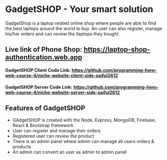 # GadgetSHOP - Your smart solution

GadgetShop is a laptop related online shop where people are able to find the best laptops around the world to buy. An user can also register, manage his/her orders and can review the llaptops they bought.

## Live link of Phone Shop: https://laptop-shop-authentication.web.app

#### GadgetSHOP Client Code Link: https://github.com/programming-hero-web-course-4/niche-website-client-side-saiful2612

#### GadgetSHOP Server Code Link: https://github.com/programming-hero-web-course-4/niche-website-server-side-saiful2612

## Features of GadgetSHOP

- GAdgetSHOP is created with the Node, Express, MongoDB, Firebase, React & Bootstrap framework
- User can register and manage their orders
- Registered user can review the product
- There is an admin panel where admin can manage all users orders & products
- An admin can convert an user as admin to admin panel
